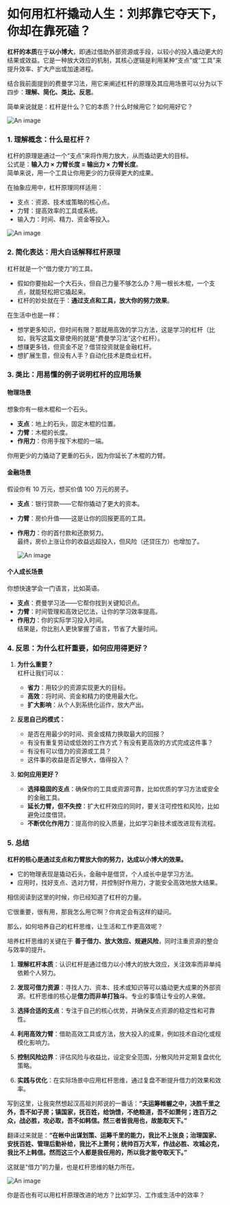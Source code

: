 # 如何用杠杆撬动人生：刘邦靠它夺天下，你却在靠死磕？

**杠杆的本质**在于**以小博大**，即通过借助外部资源或手段，以较小的投入撬动更大的结果或效益。它是一种放大效应的机制，其核心逻辑是利用某种“支点”或“工具”来提升效率、扩大产出或加速进程。

结合我前面提到的费曼学习法，用它来阐述杠杆的原理及其应用场景可以分为以下四步：**理解、简化、类比、反思**。

简单来说就是：杠杆是什么？它的本质？什么时候用它？如何用好它？

![An image](/images/beyond/leverage-1.png)

### **1. 理解概念：什么是杠杆？**

杠杆的原理是通过一个“支点”来将作用力放大，从而撬动更大的目标。  
公式是：**输入力 × 力臂长度 = 输出力 × 力臂长度**。  
简单来说，用一个工具让你用更少的力获得更大的成果。

在抽象应用中，杠杆原理同样适用：

- 支点：资源、技术或策略的核心点。
- 力臂：提高效率的工具或系统。
- 输入力：时间、精力、资金等投入。

![An image](/images/beyond/leverage-2.jpeg)

### **2. 简化表达：用大白话解释杠杆原理**

杠杆就是一个“借力使力”的工具。

- 假如你要抬起一个大石头，但自己力量不够怎么办？用一根长木棍，一个支点，就能轻松把它撬起来。
- 杠杆的妙处就在于：**通过支点和工具，放大你的努力效果**。

在生活中也是一样：

- 想学更多知识，但时间有限？那就用高效的学习方法，这是学习的杠杆（比如，我写这篇文章使用的就是“费曼学习法”这个杠杆）。
- 想赚更多钱，但资金不足？借贷投资就是金融杠杆。
- 想扩展生意，但没有人手？自动化技术是商业杠杆。

### **3. 类比：用易懂的例子说明杠杆的应用场景**

#### **物理场景**

想象你有一根木棍和一个石头。

- **支点**：地上的石头，固定木棍的位置。
- **力臂**：木棍的长度。
- **作用力**：你用手按下木棍的一端。

你用更少的力撬动了更重的石头，因为你延长了木棍的力臂。

#### **金融场景**

假设你有 10 万元，想买价值 100 万元的房子。

- **支点**：银行贷款——它帮你撬动了更大的资本。
- **力臂**：房价升值——这是让你的回报更高的工具。
- **作用力**：你的首付款和还款努力。  
  最终，房价上涨让你的收益远超投入，但风险（还贷压力）也增加了。

  ![An image](/images/beyond/leverage-3.jpg)

#### **个人成长场景**

你想快速学会一门语言，比如英语。

- **支点**：费曼学习法——它帮你找到关键知识点。
- **力臂**：时间管理和高效记忆法，让你的学习效率提高。
- **作用力**：你的实际学习投入时间。  
  结果是，你比别人更快掌握了语言，节省了大量时间。

### **4. 反思：为什么杠杆重要，如何应用得更好？**

1. **为什么重要？**  
   杠杆让我们可以：

   - **省力**：用较少的资源实现更大的目标。
   - **高效**：将时间、资金和精力的使用最大化。
   - **扩大影响**：从个人到系统化运作，放大产出。

2. **反思自己的模式：**

   - 是否在用最少的时间、资金或精力换取最大的回报？
   - 有没有重复劳动或低效的工作方式？有没有更高效的方式完成这件事？
   - 有没有可以借力的资源或工具？
   - 这件事的收益是否足够大，值得投入？

3. **如何应用更好？**
   - **选择稳固的支点**：确保你的工具或资源可靠，比如优质的学习方法或安全的金融工具。
   - **延长力臂，但不失控**：扩大杠杆效应的同时，要关注可控性和风险，比如避免过度借贷。
   - **不断优化作用力**：提高你的投入质量，比如学习新技术或改进现有流程。

### **5. 总结**

**杠杆的核心是通过支点和力臂放大你的努力，达成以小博大的效果。**

- 它的物理表现是撬动石头，金融中是借贷，个人成长中是学习方法。
- 应用时，找好支点、选对力臂，并控制好作用力，才能安全高效地放大结果。

相信阅读到这里的时候，你已经知道了杠杆的力量。

它很重要，很有用，那我怎么用它啊？你肯定会有这样的疑问。

那么，如何培养自己的杠杆思维，让生活和工作更高效呢？

培养杠杆思维的关键在于 **善于借力、放大效应、规避风险**，同时注重资源的整合与效率的提升。

1. **理解杠杆本质**：认识杠杆是通过借力以小博大的放大效应，关注效率而非单纯依赖个人努力。

2. **发现可借力资源**：寻找人力、资本、技术或知识等可以撬动更大成果的外部资源。杠杆思维的核心是**借力而非单打独斗**。专业的事情让专业的人来做。

3. **选择合适的支点**：专注于自己的核心优势，并确保支点资源的稳定性和可靠性。

4. **利用高效力臂**：借助高效工具或方法，放大投入的成果，例如技术自动化或规模化影响力。

5. **控制风险边界**：评估风险与收益比，设定安全范围，分散风险并定期复盘优化策略。

6. **实践与优化**：在实际场景中应用杠杆思维，通过复盘不断提升借力的效果和效率。

写到这里，让我突然想起汉高祖刘邦说的一番话：**“夫运筹帷幄之中，决胜千里之外，吾不如子房；镇国家，抚百姓，给饷馈，不绝粮道，吾不如萧何；连百万之众，战必胜，攻必取，吾不如韩信。然三者皆我用也，故能取天下。”**

翻译过来就是：**“在帐中出谋划策、运筹千里的能力，我比不上张良；治理国家、安抚百姓、管理后勤补给，我比不上萧何；统帅百万大军，作战必胜、攻城必克，我比不上韩信。然而这三个人都是我任用的，所以我才能夺取天下。”**

这就是“借力”的力量，也是杠杆思维的魅力所在。

![An image](/images/beyond/leverage-4.jpg)

你是否也有可以用杠杆原理改进的地方？比如学习、工作或生活中的效率？
